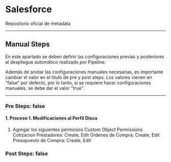 # Salesforce

Repositorio oficial de metadata

--------

## Manual Steps

En este apartado se deben definir las configuraciones previas y posteriores al despliegue automático realizado por Pipeline.

Además de anotar las configuraciones manuales necesarias, es importante cambiar el valor en el titulo de pre y post steps. Los valores vienen en "false" por defecto, por lo tanto, si se requiere hacer configuraciones manuales, se debe dar el valor "true".

--------

### Pre Steps: false 
 

#### 1. Proceso 1. Modificaciones al Perfil Disca

1. Agregar los siguientes permiosos 
Custom Object Permissions
Cotizacion Prestadores:  Create, Edit
Ordenes de Compra: Create, Edit
Presupuesto de Compra: Create, Edit

	
### Post Steps: false




